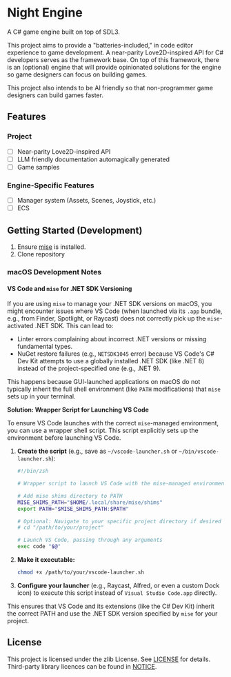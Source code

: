 # Night Engine

A C# game engine built on top of SDL3.

This project aims to provide a "batteries-included," in code editor experience to game development. A near-parity Love2D-inspired API for C# developers serves as the framework base. On top of this framework, there is an (optional) engine that will provide opinionated solutions for the engine so game designers can focus on building games.

This project also intends to be AI friendly so that non-programmer game designers can build games faster.

## Features

### Project
- [ ] Near-parity Love2D-inspired API
- [ ] LLM friendly documentation automagically generated
- [ ] Game samples

### Engine-Specific Features
- [ ] Manager system (Assets, Scenes, Joystick, etc.)
- [ ] ECS

## Getting Started (Development)

1. Ensure [mise](https://mise.jdx.dev/) is installed.
2. Clone repository

### macOS Development Notes

#### VS Code and `mise` for .NET SDK Versioning

If you are using `mise` to manage your .NET SDK versions on macOS, you might encounter issues where VS Code (when launched via its `.app` bundle, e.g., from Finder, Spotlight, or Raycast) does not correctly pick up the `mise`-activated .NET SDK. This can lead to:
- Linter errors complaining about incorrect .NET versions or missing fundamental types.
- NuGet restore failures (e.g., `NETSDK1045` error) because VS Code's C# Dev Kit attempts to use a globally installed .NET SDK (like .NET 8) instead of the project-specified one (e.g., .NET 9).

This happens because GUI-launched applications on macOS do not typically inherit the full shell environment (like `PATH` modifications) that `mise` sets up in your terminal.

**Solution: Wrapper Script for Launching VS Code**

To ensure VS Code launches with the correct `mise`-managed environment, you can use a wrapper shell script. This script explicitly sets up the environment before launching VS Code.

1.  **Create the script** (e.g., save as `~/vscode-launcher.sh` or `~/bin/vscode-launcher.sh`):
    ```zsh
    #!/bin/zsh

    # Wrapper script to launch VS Code with the mise-managed environment.

    # Add mise shims directory to PATH
    MISE_SHIMS_PATH="$HOME/.local/share/mise/shims"
    export PATH="$MISE_SHIMS_PATH:$PATH"

    # Optional: Navigate to your specific project directory if desired
    # cd "/path/to/your/project"

    # Launch VS Code, passing through any arguments
    exec code "$@"
    ```

2.  **Make it executable:**
    ```bash
    chmod +x /path/to/your/vscode-launcher.sh
    ```

3.  **Configure your launcher** (e.g., Raycast, Alfred, or even a custom Dock icon) to execute this script instead of `Visual Studio Code.app` directly.

This ensures that VS Code and its extensions (like the C# Dev Kit) inherit the correct PATH and use the .NET SDK version specified by `mise` for your project.

## License

This project is licensed under the zlib License. See [LICENSE](LICENSE) for details. Third-party library licences can be found in [NOTICE](docs/NOTICE.md).
